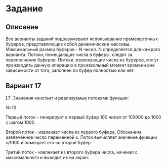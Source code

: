 # Задание
## Описание
Все варианты заданий подразумевают использование промежуточных буферов,
представляющих собой динамические массивы. Максимальный размер буферов - N чисел.
N определяется для каждого варианта. Потоки, помещающие числа в буферы, следят за
переполнение буферов. Потоки, извлекающие числа из буферов, могут производить данную операцию в произвольный момент времени вне зависимости от того, заполнен ли буфер полностью или нет.
## Вариант 17
17. Значения констант и реализуемые потоками функции: 

N=10 

Первый поток - генерирует в первый буфер 100 чисел от 100000 до 1000 с шагом 1000.

Второй поток - извлекает числа из первого буфера. Обозначим извлечённое число переменной х. Поток вычисляет значение функции х/1000 и помещает его во второй буфер

Третий поток - извлекает из второго буфера числа, начиная с максимального и выводит их на экран.
